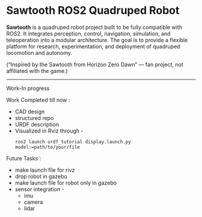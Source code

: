 # Sawtooth ROS2 Quadruped Robot

**Sawtooth** is a quadruped robot project built to be fully compatible with ROS2. It integrates perception, control, navigation, simulation, and teleoperation into a modular architecture. The goal is to provide a flexible platform for research, experimentation, and deployment of quadruped locomotion and autonomy.

(“Inspired by the Sawtooth from Horizon Zero Dawn” — fan project, not affiliated with the game.)

---

Work-In progress

Work Completed till now :
* CAD design
* structured repo
* URDF description
* Visualized in Rviz through -
    ```
    ros2 launch urdf_tutorial display.launch.py model:=path/to/your/file
    ```

Future Tasks :
* make launch file for rivz
* drop robot in gazebo
* make launch file for robot only in gazebo
* sensor integration - 
    - imu
    - camera
    - lidar
    